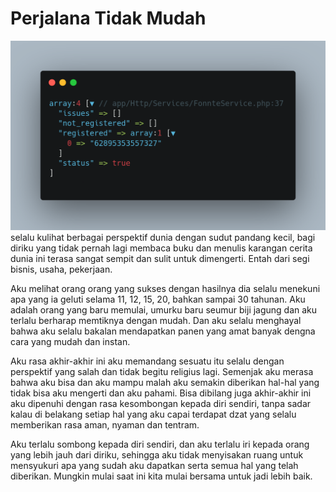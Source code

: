 # Perjalana Tidak Mudah

![Gambar Contoh](./img/3.png)
selalu kulihat berbagai perspektif dunia dengan sudut pandang kecil, bagi diriku yang tidak pernah lagi membaca buku dan menulis karangan cerita dunia ini terasa sangat sempit dan sulit untuk dimengerti. Entah dari segi bisnis, usaha, pekerjaan. 

Aku melihat orang orang yang sukses dengan hasilnya dia selalu menekuni apa yang ia geluti selama 11, 12, 15, 20, bahkan sampai 30 tahunan. Aku adalah orang yang baru memulai, umurku baru seumur biji jagung dan aku terlalu berharap memtiknya dengan mudah. Dan aku selalu menghayal bahwa aku selalu bakalan mendapatkan panen yang amat banyak dengna cara yang mudah dan instan. 

Aku rasa akhir-akhir ini aku memandang sesuatu itu selalu dengan perspektif yang salah dan tidak begitu religius lagi. Semenjak aku merasa bahwa aku bisa dan aku mampu malah aku semakin diberikan hal-hal yang tidak bisa aku mengerti dan aku pahami. Bisa dibilang juga akhir-akhir ini aku dipenuhi dengan rasa kesombongan kepada diri sendiri, tanpa sadar kalau di belakang setiap hal yang aku capai terdapat dzat yang selalu memberikan rasa aman, nyaman dan tentram. 

Aku terlalu sombong kepada diri sendiri, dan aku terlalu iri kepada orang yang lebih jauh dari diriku, sehingga aku tidak menyisakan ruang untuk mensyukuri apa yang sudah aku dapatkan serta semua hal yang telah diberikan. Mungkin mulai saat ini kita mulai bersama untuk jadi lebih baik. 